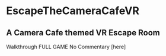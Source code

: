# EscapeTheCameraCafeVR
## A Camera Cafe themed VR Escape Room
Walkthrough FULL GAME No Commentary [here]

[PICK-IT!]: <https://www.youtube.com/watch?v=zC4yfRXCjuk&ab_channel=EscapeTheCameraCafeVR/>
